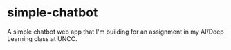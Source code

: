 # simple-chatbot

A simple chatbot web app that I'm building for an assignment in my AI/Deep Learning class at UNCC.
